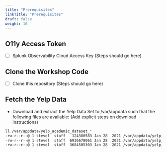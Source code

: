 ```yaml
---
title: "Prerequisites"
linkTitle: "Prerequisites"
draft: false
weight: 10
---
```

## O11y Access Token
- [ ] Splunk Observability Cloud Access Key (Steps should go here)

## Clone the Workshop Code
- [ ] Clone this repository (Steps should go here)

## Fetch the Yelp Data
- Download and extract the Yelp Data Set to /var/appdata such that the following files are available: (Add explicit steps on download instructions)
```bash
ll /var/appdata/yelp_academic_dataset_*
-rw-r--r--@ 1 stevel  staff   124380583 Jan 28  2021 /var/appdata/yelp_academic_dataset_business.json
-rw-r--r--@ 1 stevel  staff  6936678061 Jan 28  2021 /var/appdata/yelp_academic_dataset_review.json
-rw-r--r--@ 1 stevel  staff  3684505303 Jan 28  2021 /var/appdata/yelp_academic_dataset_user.json
```

